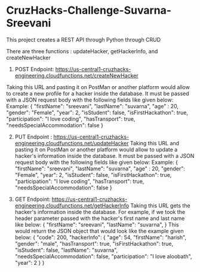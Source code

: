 # CruzHacks-Challenge-Suvarna-Sreevani
This project creates a REST API through Python through CRUD

There are three functions : updateHacker, getHackerInfo, and createNewHacker

1. POST Endpoint: https://us-central1-cruzhacks-engineering.cloudfunctions.net/createNewHacker

Taking this URL and pasting it on PostMan or another platform would allow to create a new profile for a hacker inside the database. It must be passed with a JSON request body with the following fields like given below:
Example:
{
    "firstName": "sreevani",
    "lastName": "suvarna",
    "age" : 20,
    "gender": "Female",
    "year": 2,
    "isStudent": false,
    "isFirstHackathon": true,
    "participation": "I love coding",
    "hasTransport": true,
    "needsSpecialAccommodation": false
  }
  

2. PUT Endpoint : https://us-central1-cruzhacks-engineering.cloudfunctions.net/updateHacker
  Taking this URL and pasting it on PostMan or another platform would allow to update a hacker's information inside the   database. It must be passed with a JSON request body with the following fields like given below:
  Example:
{
    "firstName": "sreevani",
    "lastName": "suvarna",
    "age" : 20,
    "gender": "Female",
    "year": 2,
    "isStudent": false,
    "isFirstHackathon": true,
    "participation": "I love coding",
    "hasTransport": true,
    "needsSpecialAccommodation": false
  }
  
3. GET Endpoint: https://us-central1-cruzhacks-engineering.cloudfunctions.net/getHackerInfo
Taking this URL gets the hacker's information inside the database. 
For example, if we took the header parameter passed with the hacker's first name and last name like below:
{
  "firstName": "sreevani",
  "lastName": "suvarna",
 }
 This would return the JSON object that would look like the example given below:
 {
    "code": 200,
    "hackerInfo": {
        "age": 54,
        "firstName": "harish",
        "gender": "male",
        "hasTransport": true,
        "isFirstHackathon": true,
        "isStudent": false,
        "lastName": "suvarna",
        "needsSpecialAccommodation": false,
        "participation": "I love aloobath",
        "year": 2
    }
}
